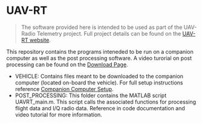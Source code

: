 # UAV-RT

>The software provided here is intended to be used as part of the UAV-Radio Telemetry project. Full project details can be found on the [UAV-RT website](https://uavrt.nau.edu).

This repository contains the programs inteneded to be run on a companion computer as well as the post processing software. A video turorial on post processing can be found on the  [Download Page](https://uavrt.nau.edu/index.php/downloads/).

- VEHICLE: Contains files meant to be downloaded to the companion computer (located on-board the vehicle). For full setup instructions reference [Companion Computer Setup](https://uavrt.nau.edu/index.php/docs/radiotelem/companion-computer/).
- POST_PROCESSING: This folder contains the MATLAB script UAVRT_main.m. This script calls the associated functions for processing flight data and I/Q radio data. Reference in code documentation and video tutorial for more information.
